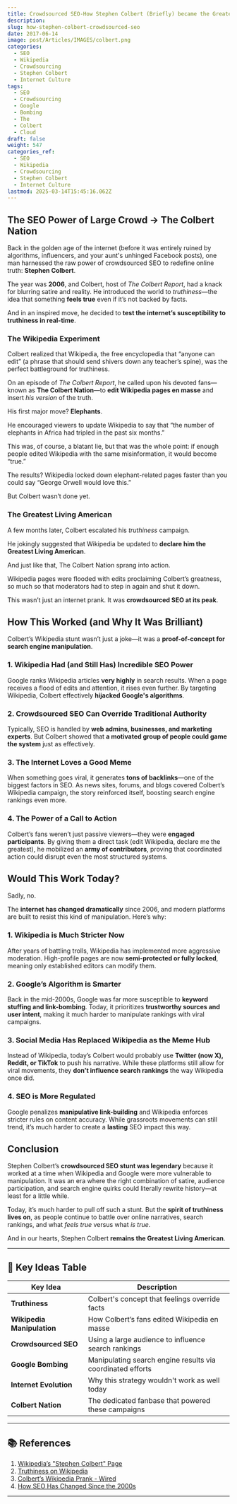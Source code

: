 ```yaml
---
title: Crowdsourced SEO-How Stephen Colbert (Briefly) became the Greatest Living American, In Google Search
description: 
slug: how-stephen-colbert-crowdsourced-seo
date: 2017-06-14
image: post/Articles/IMAGES/colbert.png
categories:
  - SEO
  - Wikipedia
  - Crowdsourcing
  - Stephen Colbert
  - Internet Culture
tags:
  - SEO
  - Crowdsourcing
  - Google
  - Bombing
  - The
  - Colbert
  - Cloud
draft: false
weight: 547
categories_ref:
  - SEO
  - Wikipedia
  - Crowdsourcing
  - Stephen Colbert
  - Internet Culture
lastmod: 2025-03-14T15:45:16.062Z
---
```

## The SEO Power of Large Crowd -> The Colbert Nation

Back in the golden age of the internet (before it was entirely ruined by algorithms, influencers, and your aunt's unhinged Facebook posts), one man harnessed the raw power of crowdsourced SEO to redefine online truth: **Stephen Colbert**.

The year was **2006**, and Colbert, host of *The Colbert Report*, had a knack for blurring satire and reality. He introduced the world to *truthiness*—the idea that something **feels true** even if it’s not backed by facts.

And in an inspired move, he decided to **test the internet’s susceptibility to truthiness in real-time**.

### The Wikipedia Experiment

Colbert realized that Wikipedia, the free encyclopedia that “anyone can edit” (a phrase that should send shivers down any teacher’s spine), was the perfect battleground for truthiness.

On an episode of *The Colbert Report*, he called upon his devoted fans—known as **The Colbert Nation**—to **edit Wikipedia pages en masse** and insert *his version* of the truth.

His first major move? **Elephants**.

He encouraged viewers to update Wikipedia to say that “the number of elephants in Africa had tripled in the past six months.”

This was, of course, a blatant lie, but that was the whole point: if enough people edited Wikipedia with the same misinformation, it would become “true.”

The results? Wikipedia locked down elephant-related pages faster than you could say “George Orwell would love this.”

But Colbert wasn’t done yet.

### The Greatest Living American

A few months later, Colbert escalated his *truthiness* campaign.

He jokingly suggested that Wikipedia be updated to **declare him the Greatest Living American**.

And just like that, The Colbert Nation sprang into action.

Wikipedia pages were flooded with edits proclaiming Colbert’s greatness, so much so that moderators had to step in again and shut it down.

This wasn’t just an internet prank. It was **crowdsourced SEO at its peak**.

## How This Worked (and Why It Was Brilliant)

Colbert’s Wikipedia stunt wasn’t just a joke—it was a **proof-of-concept for search engine manipulation**.

### 1. **Wikipedia Had (and Still Has) Incredible SEO Power**

Google ranks Wikipedia articles **very highly** in search results. When a page receives a flood of edits and attention, it rises even further. By targeting Wikipedia, Colbert effectively **hijacked Google's algorithms**.

### 2. **Crowdsourced SEO Can Override Traditional Authority**

Typically, SEO is handled by **web admins, businesses, and marketing experts**. But Colbert showed that **a motivated group of people could game the system** just as effectively.

### 3. **The Internet Loves a Good Meme**

When something goes viral, it generates **tons of backlinks**—one of the biggest factors in SEO. As news sites, forums, and blogs covered Colbert’s Wikipedia campaign, the story reinforced itself, boosting search engine rankings even more.

### 4. **The Power of a Call to Action**

Colbert’s fans weren’t just passive viewers—they were **engaged participants**. By giving them a direct task (edit Wikipedia, declare me the greatest), he mobilized an **army of contributors**, proving that coordinated action could disrupt even the most structured systems.

## Would This Work Today?

Sadly, no.

The **internet has changed dramatically** since 2006, and modern platforms are built to resist this kind of manipulation. Here’s why:

### 1. **Wikipedia is Much Stricter Now**

After years of battling trolls, Wikipedia has implemented more aggressive moderation. High-profile pages are now **semi-protected or fully locked**, meaning only established editors can modify them.

### 2. **Google’s Algorithm is Smarter**

Back in the mid-2000s, Google was far more susceptible to **keyword stuffing and link-bombing**. Today, it prioritizes **trustworthy sources and user intent**, making it much harder to manipulate rankings with viral campaigns.

### 3. **Social Media Has Replaced Wikipedia as the Meme Hub**

Instead of Wikipedia, today’s Colbert would probably use **Twitter (now X), Reddit, or TikTok** to push his narrative. While these platforms still allow for viral movements, they **don’t influence search rankings** the way Wikipedia once did.

### 4. **SEO is More Regulated**

Google penalizes **manipulative link-building** and Wikipedia enforces stricter rules on content accuracy. While grassroots movements can still trend, it’s much harder to create a **lasting** SEO impact this way.

## Conclusion

Stephen Colbert’s **crowdsourced SEO stunt was legendary** because it worked at a time when Wikipedia and Google were more vulnerable to manipulation. It was an era where the right combination of satire, audience participation, and search engine quirks could literally rewrite history—at least for a little while.

Today, it’s much harder to pull off such a stunt. But the **spirit of truthiness lives on**, as people continue to battle over online narratives, search rankings, and what *feels true* versus what *is true*.

And in our hearts, Stephen Colbert **remains the Greatest Living American**.

***

## 🔑 Key Ideas Table

| Key Idea                   | Description                                                |
| -------------------------- | ---------------------------------------------------------- |
| **Truthiness**             | Colbert's concept that feelings override facts             |
| **Wikipedia Manipulation** | How Colbert’s fans edited Wikipedia en masse               |
| **Crowdsourced SEO**       | Using a large audience to influence search rankings        |
| **Google Bombing**         | Manipulating search engine results via coordinated efforts |
| **Internet Evolution**     | Why this strategy wouldn't work as well today              |
| **Colbert Nation**         | The dedicated fanbase that powered these campaigns         |

***

## 📚 References

1. [Wikipedia’s "Stephen Colbert" Page](https://en.wikipedia.org/wiki/Stephen_Colbert)
2. [Truthiness on Wikipedia](https://en.wikipedia.org/wiki/Truthiness)
3. [Colbert’s Wikipedia Prank - Wired](https://www.wired.com/2006/08/colbert-wikipedia-prank-shut-down/)
4. [How SEO Has Changed Since the 2000s](https://moz.com/blog/the-evolution-of-seo)

***

